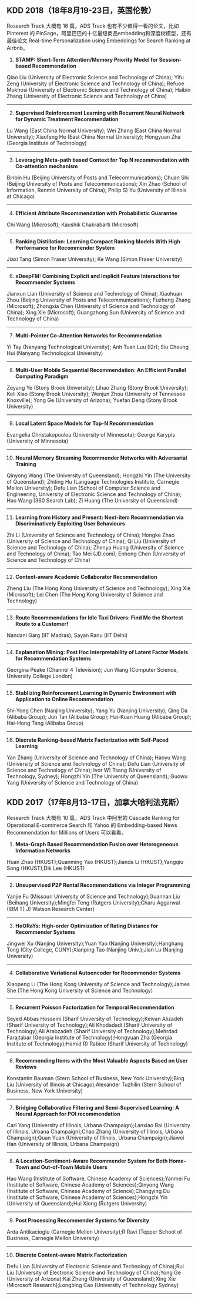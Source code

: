 ## KDD 2018（18年8月19-23日，英国伦敦）
Research Track 大概有 16 篇，ADS Track 也有不少值得一看的论文，比如 Pinterest 的 PinSage，阿里巴巴的十亿量级商品embedding和深度树模型，还有最佳论文 Real-time Personalization using Embeddings for Search Ranking at Airbnb。

1) **STAMP: Short-Term Attention/Memory Priority Model for Session-based Recommendation**

Qiao Liu (University of Electronic Science and Technology of China); Yifu Zeng (University of Electronic Science and Technology of China); Refuoe Mokhosi (University of Electronic Science and Technology of China); Haibin Zhang (University of Electronic Science and Technology of China)

---

2) **Supervised Reinforcement Learning with Recurrent Neural Network for Dynamic Treatment Recommendation**

Lu Wang (East China Normal University); Wei Zhang (East China Normal University); Xiaofeng He (East China Normal University); Hongyuan Zha (Georgia Institute of Technology)

---

3) **Leveraging Meta-path based Context for Top N recommendation with Co-attention mechanism**

Binbin Hu (Beijing University of Posts and Telecommunications); Chuan Shi (Beijing University of Posts and Telecommunications); Xin Zhao (School of Information, Renmin University of China); Philip S) Yu (University of Illinois at Chicago)


---

4) **Efficient Attribute Recommendation with Probabilistic Guarantee**

Chi Wang (Microsoft); Kaushik Chakrabarti (Microsoft)


---

5) **Ranking Distillation: Learning Compact Ranking Models With High Performance for Recommender System**

Jiaxi Tang (Simon Fraser University); Ke Wang (Simon Fraser University)


---

6) **xDeepFM: Combining Explicit and Implicit Feature Interactions for Recommender Systems**

Jianxun Lian (University of Science and Technology of China); Xiaohuan Zhou (Beijing University of Posts and Telecommunications); Fuzheng Zhang (Microsoft); Zhongxia Chen (University of Science and Technology of China); Xing Xie (Microsoft); Guangzhong Sun (University of Science and Technology of China)


---

7) **Multi-Pointer Co-Attention Networks for Recommendation**

Yi Tay (Nanyang Technological University); Anh Tuan Luu (I2r); Siu Cheung Hui (Nanyang Technological University)


---

8) **Multi-User Mobile Sequential Recommendation: An Efficient Parallel Computing Paradigm**

Zeyang Ye (Stony Brook University); Lihao Zhang (Stony Brook University); Keli Xiao (Stony Brook University); Wenjun Zhou (University of Tennessee Knoxville); Yong Ge (University of Arizona); Yuefan Deng (Stony Brook University)


---

9) **Local Latent Space Models for Top-N Recommendation**

Evangelia Christakopoulou (University of Minnesota); George Karypis (University of Minnesota)


---

10) **Neural Memory Streaming Recommender Networks with Adversarial Training**

Qinyong Wang (The University of Queensland); Hongzhi Yin (The University of Queensland); Zhiting Hu (Language Technologies Institute, Carnegie Mellon University); Defu Lian (School of Computer Science and Engineering, University of Electronic Science and Technology of China); Hao Wang (360 Search Lab); Zi Huang (The University of Queensland)


---

11) **Learning from History and Present: Next-item Recommendation via Discriminatively Exploiting User Behaviours**

Zhi Li (University of Science and Technology of China); Hongke Zhao (University of Science and Technology of China); Qi Liu (University of Science and Technology of China); Zhenya Huang (University of Science and Technology of China); Tao Mei (JD.com); Enhong Chen (University of Science and Technology of China)


---

12) **Context-aware Academic Collaborator Recommendation**

Zheng Liu (The Hong Kong University of Science and Technology); Xing Xie (Microsoft); Lei Chen (The Hong Kong University of Science and Technology)


---

13) **Route Recommendations for Idle Taxi Drivers: Find Me the Shortest Route to a Customer!**

Nandani Garg (IIT Madras); Sayan Ranu (IIT Delhi)


---

14) **Explanation Mining: Post Hoc Interpretability of Latent Factor Models for Recommendation Systems**

Georgina Peake (Channel 4 Television); Jun Wang (Computer Science, University College London)


---

15) **Stablizing Reinforcement Learning in Dynamic Environment with Application to Online Recommendation**

Shi-Yong Chen (Nanjing University); Yang Yu (Nanjing University); Qing Da (Alibaba Group); Jun Tan (Alibaba Group); Hai-Kuan Huang (Alibaba Group); Hai-Hong Tang (Alibaba Group)


---

16) **Discrete Ranking-based Matrix Factorization with Self-Paced Learning**

Yan Zhang (University of Science and Technology of China); Haoyu Wang (University of Science and Technology of China); Defu Lian (University of Science and Technology of China); Ivor W) Tsang (University of Technology, Sydney); Hongzhi Yin (The University of Queensland); Guowu Yang (University of Science and Technology of China)

## KDD 2017（17年8月13-17日，加拿大哈利法克斯）
Research Track 大概有 10 篇，ADS Track 中阿里的 Cascade Ranking for Operational E-commerce Search 和 Yahoo 的 Embedding-based News Recommendation for Millions of Users 可以看看。

1) **Meta-Graph Based Recommendation Fusion over Heterogeneous Information Networks**

Huan Zhao (HKUST);Quanming Yao (HKUST);Jianda Li (HKUST);Yangqiu Song (HKUST);Dik Lee (HKUST)


---

2) **Unsupervised P2P Rental Recommendations via Integer Programming**

Yanjie Fu (Missouri University of Science and Technology);Guannan Liu (Beihang University);Mingfei Teng (Rutgers University);Charu Aggarwal (IBM T) J) Watson Research Center)


---

3) **HoORaYs: High-order Optimization of Rating Distance for Recommender Systems**

Jingwei Xu (Nanjing University);Yuan Yao (Nanjing University);Hanghang Tong (City College, CUNY);Xianping Tao (Nanjing Univ.);Jian Lu (Nanjing University)


---

4) **Collaborative Variational Autoencoder for Recommender Systems**

Xiaopeng Li (The Hong Kong University of Science and Technology);James She (The Hong Kong University of Science and Technology)


---

5) **Recurrent Poisson Factorization for Temporal Recommendation**

Seyed Abbas Hosseini (Sharif University of Technology);Keivan Alizadeh (Sharif University of Technology);Ali Khodadadi (Sharif University of Technology);Ali Arabzadeh (Sharif University of Technology);Mehrdad Farajtabar (Georgia Institute of Technology);Hongyuan Zha (Georgia Institute of Technology);Hamid R) Rabiee (Sharif University of Technology)


---

6) **Recommending Items with the Most Valuable Aspects Based on User Reviews**

Konstantin Bauman (Stern School of Business, New York University);Bing Liu (University of Illinois at Chicago);Alexander Tuzhilin (Stern School of Business, New York University)


---

7) **Bridging Collaborative Filtering and Semi-Supervised Learning: A Neural Approach for POI recommendation**

Carl Yang (University of Illinois, Urbana Champaign);Lanxiao Bai (University of Illinois, Urbana Champaign);Chao Zhang (University of Illinois, Urbana Champaign);Quan Yuan (University of Illinois, Urbana Champaign);Jiawei Han (University of Illinois, Urbana Champaign)


---

8) **A Location-Sentiment-Aware Recommender System for Both Home-Town and Out-of-Town Mobile Users**

Hao Wang (Institute of Software, Chinese Academy of Sciences);Yanmei Fu (Institute of Software, Chinese Academy of Sciences);Qinyong Wang (Institute of Software, Chinese Academy of Science);Changying Du (Institute of Software, Chinese Academy of Sciences);Hongzhi Yin (University of Queensland);Hui Xiong (Rutgers University)


---

9) **Post Processing Recommender Systems for Diversity**

Arda Antikacioglu (Carnegie Mellon University);R Ravi (Tepper School of Business, Carnegie Mellon University)


---

10) **Discrete Content-aware Matrix Factorization**

Defu Lian (University of Electronic Science and Technology of China);Rui Liu (University of Electronic Science and Technology of China);Yong Ge (University of Arizona);Kai Zheng (University of Queensland);Xing Xie (Microsoft Research);Longbing Cao (University of Technology Sydney)

--------------------------------------------------------------------------------